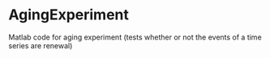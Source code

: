 # AgingExperiment
Matlab code for aging experiment  (tests whether or not the events of a time series are renewal) 
